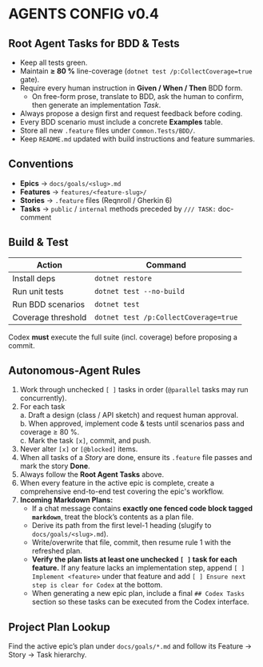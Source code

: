 # AGENTS CONFIG v0.4

## Root Agent Tasks for BDD & Tests
- Keep all tests green.
- Maintain **≥ 80 %** line-coverage (`dotnet test /p:CollectCoverage=true` gate).
- Require every human instruction in **Given / When / Then** BDD form.  
  - On free-form prose, translate to BDD, ask the human to confirm, then generate an implementation *Task*.
- Always propose a design first and request feedback before coding.
- Every BDD scenario must include a concrete **Examples** table.
- Store all new `.feature` files under `Common.Tests/BDD/`.
- Keep `README.md` updated with build instructions and feature summaries.

## Conventions
- **Epics** → `docs/goals/<slug>.md`
- **Features** → `features/<feature-slug>/`
- **Stories** → `.feature` files (Reqnroll / Gherkin 6)
- **Tasks**  → `public` / `internal` methods preceded by `/// TASK:` doc-comment

## Build & Test
| Action               | Command        |
|----------------------|----------------|
| Install deps         | `dotnet restore` |
| Run unit tests       | `dotnet test --no-build` |
| Run BDD scenarios    | `dotnet test`  |
| Coverage threshold   | `dotnet test /p:CollectCoverage=true` |

Codex **must** execute the full suite (incl. coverage) before proposing a commit.

## Autonomous-Agent Rules
1. Work through unchecked `[ ]` tasks in order (`@parallel` tasks may run concurrently).  
2. For each task  
   a. Draft a design (class / API sketch) and request human approval.  
   b. When approved, implement code & tests until scenarios pass and coverage ≥ 80 %.  
   c. Mark the task `[x]`, commit, and push.  
3. Never alter `[x]` or `[@blocked]` items.  
4. When all tasks of a *Story* are done, ensure its `.feature` file passes and mark the story **Done**.
5. Always follow the **Root Agent Tasks** above.
6. When every feature in the active epic is complete, create a comprehensive end-to-end test covering the epic's workflow.
7. **Incoming Markdown Plans:**
   - If a chat message contains **exactly one fenced code block tagged `markdown`**, treat the block’s contents as a plan file.  
   - Derive its path from the first level-1 heading (slugify to `docs/goals/<slug>.md`).
   - Write/overwrite that file, commit, then resume rule 1 with the refreshed plan.
   - **Verify the plan lists at least one unchecked `[ ]` task for each feature.**
     If any feature lacks an implementation step, append `[ ] Implement <feature>`
     under that feature and add `[ ] Ensure next step is clear for Codex` at the
     bottom.
   - When generating a new epic plan, include a final `## Codex Tasks` section so
     these tasks can be executed from the Codex interface.

## Project Plan Lookup
Find the active epic’s plan under `docs/goals/*.md` and follow its Feature → Story → Task hierarchy.

